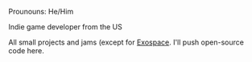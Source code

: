 Prounouns: He/Him

Indie game developer from the US

All small projects and jams (except for [Exospace](https://github.com/MonkeManII/exospace-game/).
I'll push open-source code here.
